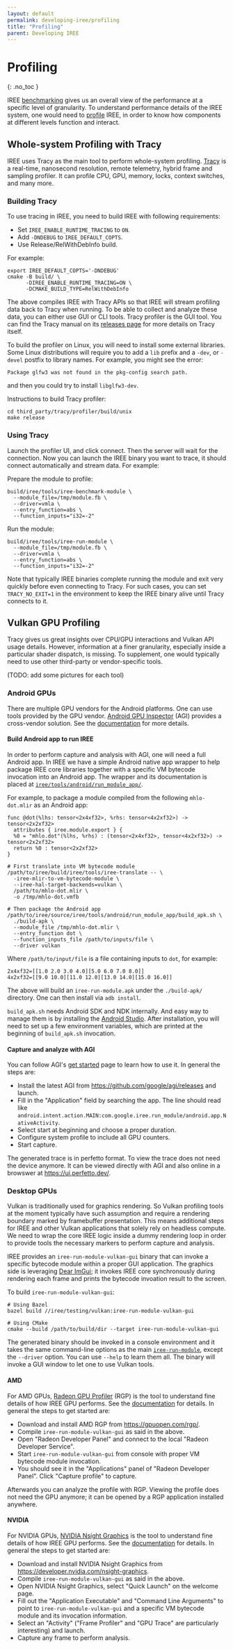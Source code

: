 ```yaml
---
layout: default
permalink: developing-iree/profiling
title: "Profiling"
parent: Developing IREE
---
```


# Profiling
{: .no_toc }

IREE [benchmarking](./benchmarking.md) gives us an overall view of the
performance at a specific level of granularity. To understand performance
details of the IREE system, one would need to
[profile](https://en.wikipedia.org/wiki/Profiling_(computer_programming))
IREE, in order to know how components at different levels function and interact.

## Whole-system Profiling with Tracy

IREE uses Tracy as the main tool to perform whole-system profiling.
[Tracy](https://github.com/wolfpld/tracy) is a real-time, nanosecond resolution,
remote telemetry, hybrid frame and sampling profiler. It can profile CPU, GPU,
memory, locks, context switches, and many more.

### Building Tracy

To use tracing in IREE, you need to build IREE with following requirements:

*   Set `IREE_ENABLE_RUNTIME_TRACING` to `ON`.
*   Add `-DNDEBUG` to `IREE_DEFAULT_COPTS`.
*   Use Release/RelWithDebInfo build.

For example:

```shell
export IREE_DEFAULT_COPTS='-DNDEBUG'
cmake -B build/ \
      -DIREE_ENABLE_RUNTIME_TRACING=ON \
      -DCMAKE_BUILD_TYPE=RelWithDebInfo
```

The above compiles IREE with Tracy APIs so that IREE will stream profiling data
back to Tracy when running. To be able to collect and analyze these data, you
can either use GUI or CLI tools. Tracy profiler is the GUI tool. You can find
the
Tracy manual on its [releases page](https://github.com/wolfpld/tracy/releases)
for more details on Tracy itself.

To build the profiler on Linux, you will need to install some external
libraries. Some Linux distributions will require you to add a `lib` prefix and a
`-dev`, or `-devel` postfix to library names. For example, you might see the
error:

```
Package glfw3 was not found in the pkg-config search path.
```

and then you could try to install `libglfw3-dev`.

Instructions to build Tracy profiler:

```shell
cd third_party/tracy/profiler/build/unix
make release
```

### Using Tracy

Launch the profiler UI, and click connect. Then the server will wait for the
connection. Now you can launch the IREE binary you want to trace, it should
connect automatically and stream data. For example:

Prepare the module to profile:

```shell
build/iree/tools/iree-benchmark-module \
  --module_file=/tmp/module.fb \
  --driver=vmla \
  --entry_function=abs \
  --function_inputs="i32=-2"
```

Run the module:

```shell
build/iree/tools/iree-run-module \
  --module_file=/tmp/module.fb \
  --driver=vmla \
  --entry_function=abs \
  --function_inputs="i32=-2"
```

Note that typically IREE binaries complete running the module and exit very
quickly before even connecting to Tracy. For such cases, you can set
`TRACY_NO_EXIT=1` in the environment to keep the IREE binary alive until
Tracy connects to it.

## Vulkan GPU Profiling

Tracy gives us great insights over CPU/GPU interactions and Vulkan API usage
details. However, information at a finer granularity, especially inside a
particular shader dispatch, is missing. To supplement, one would typically need
to use other third-party or vendor-specific tools.

(TODO: add some pictures for each tool)

### Android GPUs

There are multiple GPU vendors for the Android platforms. One can use tools
provided by the GPU vendor. [Android GPU Inspector](https://gpuinspector.dev/)
(AGI) provides a cross-vendor solution. See the
[documentation](https://gpuinspector.dev/docs/) for more details.

#### Build Android app to run IREE

In order to perform capture and analysis with AGI, one will need a full Android
app. In IREE we have a simple Android native app wrapper to help package
IREE core libraries together with a specific VM bytecode invocation into an
Android app. The wrapper and its documentation is placed at
[`iree/tools/android/run_module_app/`](https://github.com/google/iree/tree/main/iree/tools/android/run_module_app).

For example, to package a module compiled from the following `mhlo-dot.mlir` as
an Android app:

```
func @dot(%lhs: tensor<2x4xf32>, %rhs: tensor<4x2xf32>) -> tensor<2x2xf32>
  attributes { iree.module.export } {
  %0 = "mhlo.dot"(%lhs, %rhs) : (tensor<2x4xf32>, tensor<4x2xf32>) -> tensor<2x2xf32>
  return %0 : tensor<2x2xf32>
}
```

```shell
# First translate into VM bytecode module
/path/to/iree/build/iree/tools/iree-translate -- \
  -iree-mlir-to-vm-bytecode-module \
  --iree-hal-target-backends=vulkan \
  /path/to/mhlo-dot.mlir \
  -o /tmp/mhlo-dot.vmfb

# Then package the Android app
/path/to/iree/source/iree/tools/android/run_module_app/build_apk.sh \
  ./build-apk \
  --module_file /tmp/mhlo-dot.mlir \
  --entry_function dot \
  --function_inputs_file /path/to/inputs/file \
  --driver vulkan
```

Where `/path/to/input/file` is a file containing inputs to `dot`, for example:

```
2x4xf32=[[1.0 2.0 3.0 4.0][5.0 6.0 7.0 8.0]]
4x2xf32=[[9.0 10.0][11.0 12.0][13.0 14.0][15.0 16.0]]
```

The above will build an `iree-run-module.apk` under the `./build-apk/`
directory. One can then install via `adb install`.

`build_apk.sh` needs Android SDK and NDK internally. And easy way to manage
them is by installing the [Android Studio](https://developer.android.com/studio).
After installation, you will need to set up a few environment variables, which
are printed at the beginning of `build_apk.sh` invocation.

#### Capture and analyze with AGI

You can follow AGI's [get started](https://gpuinspector.dev/docs/getting-started)
page to learn how to use it. In general the steps are:

* Install the latest AGI from https://github.com/google/agi/releases and launch.
* Fill in the "Application" field by searching the app. The line should read
  like `android.intent.action.MAIN:com.google.iree.run_module/android.app.NativeActivity`.
* Select start at beginning and choose a proper duration.
* Configure system profile to include all GPU counters.
* Start capture.

The generated trace is in perfetto format. To view the trace does not need the
device anymore. It can be viewed directly with AGI and also online in a browswer
at https://ui.perfetto.dev/.

### Desktop GPUs

Vulkan is traditionally used for graphics rendering. So Vulkan profiling tools
at the moment typically have such assumption and require a rendering boundary
marked by framebuffer presentation. This means additional steps for IREE and
other Vulkan applications that solely rely on headless compute. We need to wrap
the core IREE logic inside a dummy rendering loop in order to provide tools the
necessary markers to perform capture and analysis.

IREE provides an `iree-run-module-vulkan-gui` binary that can invoke a specific
bytecode module within a proper GUI application. The graphics side is leveraging
[Dear ImGui](https://github.com/ocornut/imgui); it invokes IREE core
synchronously during rendering each frame and prints the bytecode invoation
result to the screen.

To build `iree-run-module-vulkan-gui`:

```shell
# Using Bazel
bazel build //iree/testing/vulkan:iree-run-module-vulkan-gui

# Using CMake
cmake --build /path/to/build/dir --target iree-run-module-vulkan-gui
```

The generated binary should be invoked in a console environment and it takes
the same command-line options as the main
[`iree-run-module`](./developer-overview.md#iree-run-module), except the
`--driver` option. You can use `--help` to learn them all. The binary will
invoke a GUI window to let one to use Vulkan tools.

#### AMD

For AMD GPUs, [Radeon GPU Profiler](https://gpuopen.com/rgp/) (RGP) is the tool
to understand fine details of how IREE GPU performs. See the
[documentation](https://radeon-gpuprofiler.readthedocs.io/en/latest/) for
details. In general the steps to get started are:

* Download and install AMD RGP from https://gpuopen.com/rgp/.
* Compile `iree-run-module-vulkan-gui` as said in the above.
* Open "Radeon Developer Panel" and connect to the local
  "Radeon Developer Service".
* Start `iree-run-module-vulkan-gui` from console with proper VM bytecode module
  invocation.
* You should see it in the "Applications" panel of "Radeon Developer Panel".
  Click "Capture profile" to capture.

Afterwards you can analyze the profile with RGP. Viewing the profile does not
need the GPU anymore; it can be opened by a RGP application installed anywhere.

#### NVIDIA

For NVIDIA GPUs, [NVIDIA Nsight Graphics](https://developer.nvidia.com/nsight-graphics)
is the tool to understand fine details of how IREE GPU performs. See the
[documentation](https://docs.nvidia.com/nsight-graphics/UserGuide/index.html)
for details. In general the steps to get started are:

* Download and install NVIDIA Nsight Graphics from https://developer.nvidia.com/nsight-graphics.
* Compile `iree-run-module-vulkan-gui` as said in the above.
* Open NVIDIA Nsight Graphics, select "Quick Launch" on the welcome page.
* Fill out the "Application Executable" and "Command Line Arguments" to point
  to `iree-run-module-vulkan-gui` and a specific VM bytecode module and its
  invocation information.
* Select an "Activity" ("Frame Profiler" and "GPU Trace" are particularly
  interesting) and launch.
* Capture any frame to perform analysis.